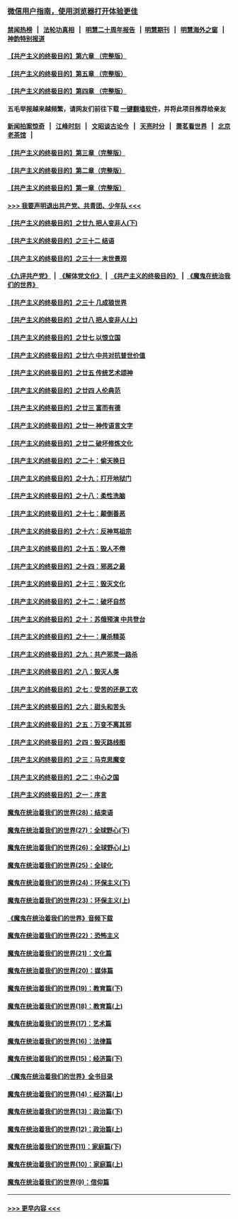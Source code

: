 ### [微信用户指南，使用浏览器打开体验更佳](https://github.com/gfw-breaker/banned-news1/blob/master/indexes/wechat-guide.md?t=0)
#### [禁闻热榜](热点新闻.md?t=0)  &nbsp;&nbsp;|&nbsp;&nbsp; [法轮功真相](https://github.com/gfw-breaker/truth/blob/master/README.md?t=0) &nbsp;&nbsp;|&nbsp;&nbsp; [明慧二十周年报告](https://github.com/gfw-breaker/mh-reports/blob/master/README.md?t=0) &nbsp;&nbsp;|&nbsp;&nbsp;[明慧期刊](https://github.com/gfw-breaker/mh-qikan) &nbsp;&nbsp;|&nbsp;&nbsp; [明慧海外之窗](https://github.com/gfw-breaker/mh-news/blob/master/README.md?t=0) &nbsp;&nbsp;|&nbsp;&nbsp; [神韵特别报道](https://github.com/gfw-breaker/mh-news/blob/master/shenyun.md?t=0)
#### [【共产主义的终极目的】第六章 （完整版）](../pages/nsc422/n11428913.md?t=02031722) 
#### [【共产主义的终极目的】第五章 （完整版）](../pages/nsc422/n11428912.md?t=02031722) 
#### [【共产主义的终极目的】第四章 （完整版）](../pages/nsc422/n11428907.md?t=02031722) 
#### 五毛举报越来越频繁，请网友们前往下载 [一键翻墙软件](https://github.com/gfw-breaker/ssr-accounts)，并将此项目推荐给亲友
#### [新闻拍案惊奇](https://github.com/gfw-breaker/banned-news1/blob/master/pages/link4.md) &nbsp;&nbsp;|&nbsp;&nbsp; [江峰时刻](https://github.com/gfw-breaker/banned-news1/blob/master/pages/link4.md) &nbsp;&nbsp;|&nbsp;&nbsp; [文昭谈古论今](https://github.com/gfw-breaker/banned-news1/blob/master/pages/link4.md) &nbsp;&nbsp;|&nbsp;&nbsp; [天亮时分](https://github.com/gfw-breaker/banned-news1/blob/master/pages/link4.md) &nbsp;&nbsp;|&nbsp;&nbsp; [萧茗看世界](https://github.com/gfw-breaker/banned-news1/blob/master/pages/link4.md) &nbsp;&nbsp;|&nbsp;&nbsp; [北京老茶馆](https://github.com/gfw-breaker/banned-news1/blob/master/pages/link4.md) &nbsp;&nbsp;|&nbsp;&nbsp; 
#### [【共产主义的终极目的】第三章（完整版）](../pages/nsc422/n11428848.md?t=02031722) 
#### [【共产主义的终极目的】第二章（完整版）](../pages/nsc422/n11428831.md?t=02031722) 
#### [【共产主义的终极目的】第一章（完整版）](../pages/nsc422/n11417651.md?t=02031722) 
#### [>>> 我要声明退出共产党、共青团、少年队 <<<](https://github.com/begood0513/goodnews/blob/master/quit/letter.md) 
#### [【共产主义的终极目的】之廿九 把人变非人(下)](../pages/nsc422/n11344140.md?t=02031722) 
#### [【共产主义的终极目的】之三十二 结语](../pages/nsc422/n11360535.md?t=02031722) 
#### [【共产主义的终极目的】之三十一 末世景观](../pages/nsc422/n11351129.md?t=02031722) 
#### [《九评共产党》](https://github.com/begood0513/9ping.md/blob/master/README.md) &nbsp;|&nbsp; [《解体党文化》](../../../../jtdwh.md/blob/master/README.md)  &nbsp;|&nbsp; [《共产主义的终极目的》](../../../../gczydzjmd.md/blob/master/README.md) &nbsp;|&nbsp; [《魔鬼在统治我们的世界》](../../../../mgztzwmdsj.md/blob/master/README.md) 
#### [【共产主义的终极目的】之三十 几成狼世界](../pages/nsc422/n11348280.md?t=02031722) 
#### [【共产主义的终极目的】之廿八 把人变非人(上)](../pages/nsc422/n11340492.md?t=02031722) 
#### [【共产主义的终极目的】之廿七 以恨立国](../pages/nsc422/n11336944.md?t=02031722) 
#### [【共产主义的终极目的】之廿六 中共对抗普世价值](../pages/nsc422/n11324785.md?t=02031722) 
#### [【共产主义的终极目的】之廿五 传统艺术颂神](../pages/nsc422/n11296396.md?t=02031722) 
#### [【共产主义的终极目的】之廿四 人伦典范](../pages/nsc422/n11296397.md?t=02031722) 
#### [【共产主义的终极目的】之廿三 富而有德](../pages/nsc422/n11283598.md?t=02031722) 
#### [【共产主义的终极目的】之廿一 神传语言文字](../pages/nsc422/n11263265.md?t=02031722) 
#### [【共产主义的终极目的】之廿二 破坏修炼文化](../pages/nsc422/n11245728.md?t=02031722) 
#### [【共产主义的终极目的】之二十：偷天换日](../pages/nsc422/n11238846.md?t=02031722) 
#### [【共产主义的终极目的】之十九：打开地狱门](../pages/nsc422/n11206376.md?t=02031722) 
#### [【共产主义的终极目的】之十八：柔性洗脑](../pages/nsc422/n11199994.md?t=02031722) 
#### [【共产主义的终极目的】之十七：颠倒善恶](../pages/nsc422/n11179782.md?t=02031722) 
#### [【共产主义的终极目的】之十六：反神骂祖宗](../pages/nsc422/n11166798.md?t=02031722) 
#### [【共产主义的终极目的】之十五：毁人不倦](../pages/nsc422/n11166792.md?t=02031722) 
#### [【共产主义的终极目的】之十四：邪恶之最](../pages/nsc422/n11150249.md?t=02031722) 
#### [【共产主义的终极目的】之十三：毁灭文化](../pages/nsc422/n11135227.md?t=02031722) 
#### [【共产主义的终极目的】之十二：破坏自然](../pages/nsc422/n11135214.md?t=02031722) 
#### [【共产主义的终极目的】之十：苏俄预演 中共登台](../pages/nsc422/n11118424.md?t=02031722) 
#### [【共产主义的终极目的】之十一：屠杀精英](../pages/nsc422/n11118442.md?t=02031722) 
#### [【共产主义的终极目的】之九：共产邪灵一路杀](../pages/nsc422/n11114139.md?t=02031722) 
#### [【共产主义的终极目的】之八：毁灭人类](../pages/nsc422/n11108503.md?t=02031722) 
#### [【共产主义的终极目的】之七：受苦的还是工农](../pages/nsc422/n11101809.md?t=02031722) 
#### [【共产主义的终极目的】之六：甜头和苦头](../pages/nsc422/n11096971.md?t=02031722) 
#### [【共产主义的终极目的】之五：万变不离其邪](../pages/nsc422/n11091285.md?t=02031722) 
#### [【共产主义的终极目的】之四：毁灭路线图](../pages/nsc422/n11086284.md?t=02031722) 
#### [【共产主义的终极目的】之三：马克思魔变](../pages/nsc422/n11061941.md?t=02031722) 
#### [【共产主义的终极目的】之二：中心之国](../pages/nsc422/n11047728.md?t=02031722) 
#### [【共产主义的终极目的】之一：序言](../pages/nsc422/n11086077.md?t=02031722) 
#### [魔鬼在统治着我们的世界(28)：结束语](../pages/nsc422/n10936246.md?t=02031722) 
#### [魔鬼在统治着我们的世界(27)：全球野心(下)](../pages/nsc422/n10928319.md?t=02031722) 
#### [魔鬼在统治着我们的世界(26)：全球野心(上)](../pages/nsc422/n10900318.md?t=02031722) 
#### [魔鬼在统治着我们的世界(25)：全球化](../pages/nsc422/n10788205.md?t=02031722) 
#### [魔鬼在统治着我们的世界(24)：环保主义(下)](../pages/nsc422/n10695307.md?t=02031722) 
#### [魔鬼在统治着我们的世界(23)：环保主义(上)](../pages/nsc422/n10688613.md?t=02031722) 
#### [《魔鬼在统治着我们的世界》音频下载](../pages/nsc422/n10635553.md?t=02031722) 
#### [魔鬼在统治着我们的世界(22)：恐怖主义](../pages/nsc422/n10614727.md?t=02031722) 
#### [魔鬼在统治着我们的世界(21)：文化篇](../pages/nsc422/n10597706.md?t=02031722) 
#### [魔鬼在统治着我们的世界(20)：媒体篇](../pages/nsc422/n10586579.md?t=02031722) 
#### [魔鬼在统治着我们的世界(19)：教育篇(下)](../pages/nsc422/n10564808.md?t=02031722) 
#### [魔鬼在统治着我们的世界(18)：教育篇(上)](../pages/nsc422/n10526970.md?t=02031722) 
#### [魔鬼在统治着我们的世界(17)：艺术篇](../pages/nsc422/n10499093.md?t=02031722) 
#### [魔鬼在统治着我们的世界(16)：法律篇](../pages/nsc422/n10485969.md?t=02031722) 
#### [魔鬼在统治着我们的世界(15)：经济篇(下)](../pages/nsc422/n10469975.md?t=02031722) 
#### [《魔鬼在统治着我们的世界》全书目录](../pages/nsc422/n10464261.md?t=02031722) 
#### [魔鬼在统治着我们的世界(14)：经济篇(上)](../pages/nsc422/n10457370.md?t=02031722) 
#### [魔鬼在统治着我们的世界(13)：政治篇(下)](../pages/nsc422/n10448270.md?t=02031722) 
#### [魔鬼在统治着我们的世界(12)：政治篇(上)](../pages/nsc422/n10444576.md?t=02031722) 
#### [魔鬼在统治着我们的世界(11)：家庭篇(下)](../pages/nsc422/n10440961.md?t=02031722) 
#### [魔鬼在统治着我们的世界(10)：家庭篇(上)](../pages/nsc422/n10435448.md?t=02031722) 
#### [魔鬼在统治着我们的世界(9)：信仰篇](../pages/nsc422/n10432159.md?t=02031722) 

----
#### [ >>> 更早内容 <<< ](../indexes/nsc422-earlier.md)
